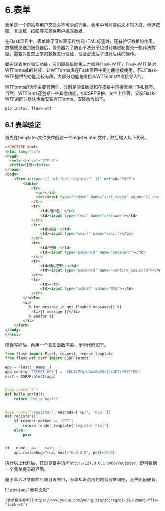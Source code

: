# 6.表单



表单是一个网站与用户交互必不可少的元素。表单中可以提供文本输入框、单选按钮、复选框、按钮等元素供用户提交数据。


在Flask项目中，表单除了可以表示传统的HTML标签外，还有验证数据的作用。数据被发送到服务器后，服务器为了防止不法分子绕过前端限制提交一些非法数据，需要对提交上来的数据进行验证，验证合法后才进行后续的操作。


要实现表单的验证功能，我们需要借助第三方插件Flask-WTF，Flask-WTF是对WTForms库的封装，让WTForms库在Flask项目中更方便地被使用，不过Flask-WTF提供的功能比较有限，大部分功能是直接从WTForms中直接导入的。


WTForms的功能主要有两个，分别是验证数据和在模板中渲染表单HTML标签。当然，WTForms还包括一些其他功能，如CSRF保护、文件上传等。安装Flask-WTF的同时默认也会安装WTForms，安装命令如下。


```shell
pip install flask-wtf
```


## 6.1 表单验证


首先在templates文件夹中创建一个register.html文件，然后输入以下代码。


```html
<!DOCTYPE html>
<html lang="en">
<head>
  <meta charset="UTF-8">
  <title>注册</title>
</head>
<body>
    <form action="{{ url_for('register') }}" method="POST">
        <table>
            <tr>
              <td></td>
              <td><input type="hidden" name="csrf_token" value="{{ csrf_token() }}"></td>
            </tr>
            <tr>
                <td>用户名：</td>
                <td><input type="text" name="username"></td>
            </tr>
            <tr>
                <td>邮箱：</td>
                <td><input type="email" name="email"></td>
            </tr>
            <tr>
                <td>密码：</td>
                <td><input type="password" name="password"></td>
            </tr>
            <tr>
                <td>确认密码：</td>
                <td><input type="password" name="confirm_password"></td>
            </tr>
            <tr>
                <td></td>
                <td><input type="submit" value="提交"></td>
            </tr>
        </table>
        <ul>
          {% for message in get_flashed_messages() %}
            <li>{{ message }}</li>
          {% endfor %}
        </ul>
    </form>
</body>
</html>
```

模板写好后，再用一个视图函数渲染，示例代码如下。

```python
from flask import Flask, request, render_template
from flask_wtf.csrf import CSRFProtect

app = Flask(__name__)
app.config['SECRET_KEY'] = 'VhU1YZFArUAAmBwE6s8j4QE2iK9IFCPGx'
csrf = CSRFProtect(app)


@app.route('/')
def hello_world():
    return 'Hello World!'


@app.route("/register", methods=['GET', 'POST'])
def register():
    if request.method == 'GET':
        return render_template("register.html")
    else:
        pass


if __name__ == '__main__':
    app.run(debug=True, host="0.0.0.0", port=5000)
```


执行以上代码后，在浏览器中访问`http://127.0.0.1:5000/register`，即可看到一个表单提交的界面。




基于本人注意做前后端分离项目，表单知识点用的时候再查询吧，无需死记硬背。

!!! abstract "参考文献"

    [表单操作参考](https://www.yuque.com/young_tim/zdpreg/di-jiu-zhang-ff1a-flask-wtf)